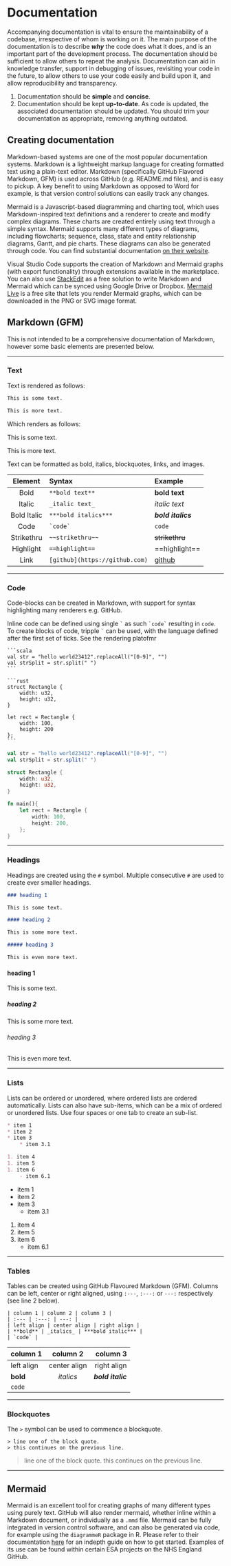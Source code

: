# Documentation

Accompanying documentation is vital to ensure the maintainability of a codebase, irrespective of whom is working on it. The main purpose of the documentation is to describe ***why*** the code does what it does, and is an important part of the development process. The documentation should be sufficient to allow others to repeat the analysis. Documentation can aid in knowledge transfer, support in debugging of issues, revisiting your code in the future, to allow others to use your code easily and build upon it, and allow reproducibility and transparency.

1. Documentation should be **simple** and **concise**.
2. Documentation should be kept **up-to-date**. As code is updated, the associated documentation should be updated. You should trim your documentation as appropriate, removing anything outdated.

## Creating documentation

Markdown-based systems are one of the most popular documentation systems. Markdown is a lightweight markup language for creating formatted text using a plain-text editor. Markdown (specifically GitHub Flavored Markdown, GFM) is used across GitHub (e.g. README.md files), and is easy to pickup. A key benefit to using Markdown as opposed to Word for example, is that version control solutions can easily track any changes.

Mermaid is a Javascript-based diagramming and charting tool, which uses Markdown-inspired text definitions and a renderer to create and modify complex diagrams. These charts are created entirely using text through a simple syntax. Mermaid supports many different types of diagrams, including flowcharts; sequence, class, state and entity relationship diagrams, Gantt, and pie charts. These diagrams can also be generated through code. You can find substantial documentation [on their website](https://mermaid-js.github.io/mermaid/#/).

Visual Studio Code supports the creation of Markdown and Mermaid graphs (with export functionality) through extensions available in the marketplace. You can also use [StackEdit](https://stackedit.io) as a free solution to write Markdown and Mermaid which can be synced using Google Drive or Dropbox. [Mermaid Live](https://mermaid.live) is a free site that lets you render Mermaid graphs, which can be downloaded in the PNG or SVG image format.

## Markdown (GFM)

This is not intended to be a comprehensive documentation of Markdown, however some basic elements are presented below.

---

### Text

Text is rendered as follows:

```markdown
This is some text.

This is more text.
```

Which renders as follows:

This is some text.

This is more text.

Text can be formatted as bold, italics, blockquotes, links, and images.

| Element | Syntax | Example |
| :---: | :--- | :--- |
| Bold | `**bold text**` | **bold text** |
| Italic | `_italic text_` | _italic text_ |
| Bold Italic | `***bold italics***` | ***bold italics***
| Code | `` `code` `` | `code` |
| Strikethru | `~~strikethru~~` | ~~strikethru~~ |
| Highlight | `==highlight==` | ==highlight== |
| Link | `[github](https://github.com)` | [github](https://github.com) |

---

### Code

Code-blocks can be created in Markdown, with support for syntax highlighting many renderers e.g. GitHub.

Inline code can be defined using single `` ` `` as such  `` `code` ``  resulting in `code`. To create blocks of code, tripple `` ` `` can be used, with the language defined after the first set of ticks. See the rendering platofmr

````
```scala
val str = "hello world23412".replaceAll("[0-9]", "")
val strSplit = str.split(" ")
```

```rust
struct Rectangle {
    width: u32,
    height: u32,
}

let rect = Rectangle {
    width: 100,
    height: 200
};
```

````

```scala
val str = "hello world23412".replaceAll("[0-9]", "")
val strSplit = str.split(" ")
```

```rust
struct Rectangle {
    width: u32,
    height: u32,
}

fn main(){
    let rect = Rectangle {
        width: 100,
        height: 200,
    };
}
```

---

### Headings

Headings are created using the `#` symbol. Multiple consecutive `#` are used to create ever smaller headings.

```markdown
### heading 1

This is some text.

#### heading 2

This is some more text.

##### heading 3

This is even more text.
```

#### heading 1

This is some text.

##### heading 2

This is some more text.

###### heading 3

This is even more text.

---

### Lists

Lists can be ordered or unordered, where ordered lists are ordered automatically. Lists can also have sub-items, which can be a mix of ordered or unordered lists. Use four spaces or one tab to create an sub-list.

```markdown
* item 1
* item 2
* item 3
    * item 3.1

1. item 4
1. item 5
1. item 6
    - item 6.1
```

* item 1
* item 2
* item 3
    * item 3.1

1. item 4
1. item 5
1. item 6
    - item 6.1

--- 

### Tables

Tables can be created using GitHub Flavoured Markdown (GFM). Columns can be left, center or right aligned, using `:---`, `:---:` or `---:` respectively (see line 2 below).  

```
| column 1 | column 2 | column 3 |
| :--- | :---: | ---: |
| left align | center align | right align |
| **bold** | _italics_ | ***bold italic*** |
| `code` |
```

| column 1 | column 2 | column 3 |
| :--- | :---: | ---: |
| left align | center align | right align |
| **bold** | _italics_ | ***bold italic*** |
| `code` |

---

### Blockquotes

The `>` symbol can be used to commence a blockquote.

```
> line one of the block quote.
> this continues on the previous line.
```
> line one of the block quote.
> this continues on the previous line.

---

## Mermaid

Mermaid is an excellent tool for creating graphs of many different types using purely text. GitHub will also render mermaid, whether inline within a Markdown document, or individually as a `.mmd` file. Mermaid can be fully integrated in version control software, and can also be generated via code, for example using the `diagrammeR` package in R. Please refer to their documentation [here](https://mermaid-js.github.io/mermaid/) for an indepth guide on how to get started. Examples of its use can be found within certain ESA projects on the NHS England GitHub.
